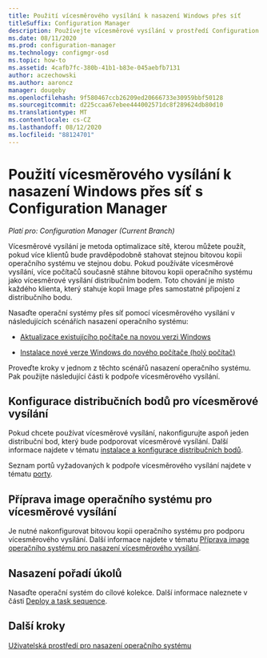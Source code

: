 ```yaml
---
title: Použití vícesměrového vysílání k nasazení Windows přes síť
titleSuffix: Configuration Manager
description: Používejte vícesměrové vysílání v prostředí Configuration Manager, aby bylo možné současně stáhnout image operačního systému více počítačů.
ms.date: 08/11/2020
ms.prod: configuration-manager
ms.technology: configmgr-osd
ms.topic: how-to
ms.assetid: 4cafb7fc-380b-41b1-b83e-045aebfb7131
author: aczechowski
ms.author: aaroncz
manager: dougeby
ms.openlocfilehash: 9f580467ccb26209ed20666733e30959bbf50128
ms.sourcegitcommit: d225ccaa67ebee444002571dc8f289624db80d10
ms.translationtype: MT
ms.contentlocale: cs-CZ
ms.lasthandoff: 08/12/2020
ms.locfileid: "88124701"
---
```

# <a name="use-multicast-to-deploy-windows-over-the-network-with-configuration-manager"></a>Použití vícesměrového vysílání k nasazení Windows přes síť s Configuration Manager

*Platí pro: Configuration Manager (Current Branch)*

Vícesměrové vysílání je metoda optimalizace sítě, kterou můžete použít, pokud více klientů bude pravděpodobně stahovat stejnou bitovou kopii operačního systému ve stejnou dobu. Pokud používáte vícesměrové vysílání, více počítačů současně stáhne bitovou kopii operačního systému jako vícesměrové vysílání distribučním bodem. Toto chování je místo každého klienta, který stahuje kopii Image přes samostatné připojení z distribučního bodu.

Nasaďte operační systémy přes síť pomocí vícesměrového vysílání v následujících scénářích nasazení operačního systému:

- [Aktualizace existujícího počítače na novou verzi Windows](refresh-an-existing-computer-with-a-new-version-of-windows.md)

- [Instalace nové verze Windows do nového počítače (holý počítač)](install-new-windows-version-new-computer-bare-metal.md)

Proveďte kroky v jednom z těchto scénářů nasazení operačního systému. Pak použijte následující části k podpoře vícesměrového vysílání.

## <a name="configure-distribution-points-for-multicast"></a><a name="BKMK_Configure"></a>Konfigurace distribučních bodů pro vícesměrové vysílání

Pokud chcete používat vícesměrové vysílání, nakonfigurujte aspoň jeden distribuční bod, který bude podporovat vícesměrové vysílání. Další informace najdete v tématu [instalace a konfigurace distribučních bodů](../../core/servers/deploy/configure/install-and-configure-distribution-points.md#bkmk_config-multicast).

Seznam portů vyžadovaných k podpoře vícesměrového vysílání najdete v tématu [porty](../../core/plan-design/hierarchy/ports.md#BKMK_PortsClient-DP2).

## <a name="prepare-an-os-image-for-multicast"></a>Příprava image operačního systému pro vícesměrové vysílání

Je nutné nakonfigurovat bitovou kopii operačního systému pro podporu vícesměrového vysílání. Další informace najdete v tématu [Příprava image operačního systému pro nasazení vícesměrového vysílání](../get-started/manage-operating-system-images.md#BKMK_OSImageMulticast).

## <a name="deploy-the-task-sequence"></a><a name="BKMK_Deploy"></a> Nasazení pořadí úkolů

Nasaďte operační systém do cílové kolekce. Další informace naleznete v části [Deploy a task sequence](deploy-a-task-sequence.md).

## <a name="next-steps"></a>Další kroky

[Uživatelská prostředí pro nasazení operačního systému](../understand/user-experience.md)
